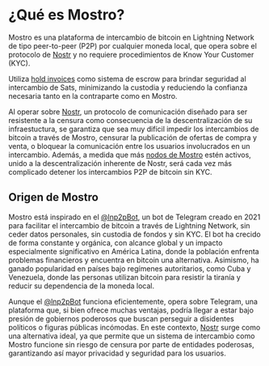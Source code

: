 # ¿Qué es Mostro?

Mostro es una plataforma de intercambio de bitcoin en Lightning Network de tipo peer-to-peer (P2P) por cualquier moneda local, que opera sobre el protocolo de [Nostr](https://nostr.com/) y no requiere procedimientos de Know Your Customer (KYC).

Utiliza [hold invoices](./hold-invoice.md) como sistema de escrow para brindar seguridad al intercambio de Sats, minimizando la custodia y reduciendo la confianza necesaria tanto en la contraparte como en Mostro.

Al operar sobre [Nostr](https://nostr.com/), un protocolo de comunicación diseñado para ser resistente a la censura como consecuencia de la descentralización de su infraestuctura, se garantiza que sea muy difícil impedir los intercambios de bitcoin a través de Mostro, censurar la publicación de ofertas de compra y venta, o bloquear la comunicación entre los usuarios involucrados en un intercambio. Además, a medida que más [nodos de Mostro](https://github.com/MostroP2P/mostro) estén activos, unido a la descentralización inherente de Nostr, será cada vez más complicado detener los intercambios P2P de bitcoin sin KYC.

## Origen de Mostro

Mostro está inspirado en el [@lnp2pBot](https://github.com/lnp2pBot/bot), un bot de Telegram creado en 2021 para facilitar el intercambio de bitcoin a través de Lightning Network, sin ceder datos personales, sin custodia de fondos y sin KYC. El bot ha crecido de forma constante y orgánica, con alcance global y un impacto especialmente significativo en América Latina, donde la población enfrenta problemas financieros y encuentra en bitcoin una alternativa. Asimismo, ha ganado popularidad en países bajo regímenes autoritarios, como Cuba y Venezuela, donde las personas utilizan bitcoin para resistir la tiranía y reducir su dependencia de la moneda local.

Aunque el [@lnp2pBot](https://github.com/lnp2pBot/bot) funciona eficientemente, opera sobre Telegram, una plataforma que, si bien ofrece muchas ventajas, podría llegar a estar bajo presión de gobiernos poderosos que buscan perseguir a disidentes políticos o figuras públicas incómodas. En este contexto, [Nostr](https://nostr.com/) surge como una alternativa ideal, ya que permite que un sistema de intercambio como Mostro funcione sin riesgo de censura por parte de entidades poderosas, garantizando así mayor privacidad y seguridad para los usuarios.
